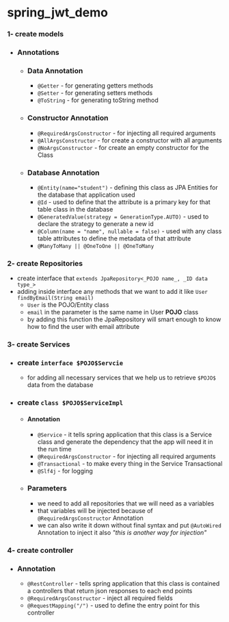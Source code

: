 # spring_jwt_demo

### 1- create models

* ### Annotations
    * ### Data Annotation
        * `@Getter` - for generating getters methods
        * `@Setter` - for generating setters methods
        * `@ToString` - for generating toString method
    * ### Constructor Annotation
        * `@RequiredArgsConstructor` - for injecting all required arguments
        * `@AllArgsConstructor` - for create a constructor with all arguments
        * `@NoArgsConstructor` - for create an empty constructor for the Class
    * ### Database Annotation
        * `@Entity(name="student")` - defining this class as JPA Entities for the database that application used
        * `@Id` - used to define that the attribute is a primary key for that table class in the database
        * `@GeneratedValue(strategy = GenerationType.AUTO)` - used to declare the strategy to generate a new id
        * `@Column(name = "name", nullable = false)` - used with any class table attributes to define the metadata of
          that attribute
        * `@ManyToMany || @OneToOne || @OneToMany`

### 2- create Repositories

* create interface that `extends JpaRepository<_POJO name_, _ID data type_>`
* adding inside interface any methods that we want to add it like `User findByEmail(String email)`
    * `User` is the POJO/Entity class
    * `email` in the parameter is the same name in User __POJO__ class
    * by adding this function the JpaRepository will smart enough to know how to find the user with email attribute

### 3- create Services

* ### create `interface $POJO$Servcie`
    * for adding all necessary services that we help us to retrieve `$POJO$` data from the database
* ### create `class $POJO$ServiceImpl`
    * #### Annotation
        * `@Service` - it tells spring application that this class is a Service class and generate the dependency that the app will need it in the run time
        * `@RequiredArgsConstructor` - for injecting all required arguments
        * `@Transactional` - to make every thing in the Service Transactional
        * `@Slf4j` - for logging
    * ### Parameters
        * we need to add all repositories that we will need as a variables 
        * that variables will be injected because of `@RequiredArgsConstructor` Annotation
        * we can also write it down without final syntax and put `@AutoWired` Annotation to inject it also _"this is another way for injection"_
    
### 4- create controller

* ### Annotation
    * `@RestController` - tells spring application that this class is contained a controllers that return json responses to each end points
    * `@RequiredArgsConstructor` - inject all required fields 
    * `@RequestMapping("/")` - used to define the entry point for this controller

